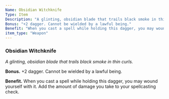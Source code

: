 ```yaml
---
Name: Obsidian Witchknife
Type: Item
Description: "A glinting, obsidian blade that trails black smoke in thin curls."
Bonus: "+2 dagger. Cannot be wielded by a lawful being."
Benefit: "When you cast a spell while holding this dagger, you may wound yourself with it. Add the amount of damage you take to your spellcasting check."
item_type: "Weapon"
---
```


### Obsidian Witchknife

_A glinting, obsidian blade that trails black smoke in thin curls._

**Bonus.** +2 dagger. Cannot be wielded by a lawful being.

**Benefit.** When you cast a spell while holding this dagger, you may wound yourself with it. Add the amount of damage you take to your spellcasting check.


